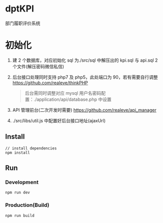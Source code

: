 # dptKPI

部门履职评价系统

# 初始化

1. 建 2 个数据库，对应初始化 sql 为./src/sql 中解压出的 kpi.sql 与 api.sql 2 个文件(解压密码微信私信)
2. 后台接口处理同时支持 php7 及 php5，此处端口为 90，若有需要自行调整 https://github.com/realeve/thinkPHP

   > 后台需同时调整对应 mysql 用户名密码配置：./application/api/database.php 中设置

3. API 管理前台(二次开发时需要) https://github.com/realeve/api_manager
4. ./src/libs/util.js 中配置好后台接口地址(ajaxUrl)

## Install

```bush
// install dependencies
npm install
```

## Run

### Development

```bush
npm run dev
```

### Production(Build)

```bush
npm run build
```
